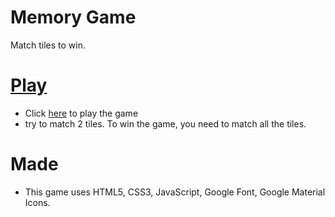 # Memory Game

Match tiles to win.

# [Play](https://htmlpreview.github.io/?https://github.com/RohitSattu/Memory-Game/blob/master/index.html)

- Click [here](https://htmlpreview.github.io/?https://github.com/RohitSattu/Memory-Game/blob/master/index.html) to play the game
- try to match 2 tiles. To win the game, you need to match all the tiles.

# Made

- This game uses HTML5, CSS3, JavaScript, Google Font, Google Material Icons.



